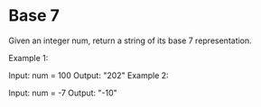 # Base 7

Given an integer num, return a string of its base 7 representation.

Example 1:

Input: num = 100 Output: "202"
Example 2:

Input: num = -7 Output: "-10"

